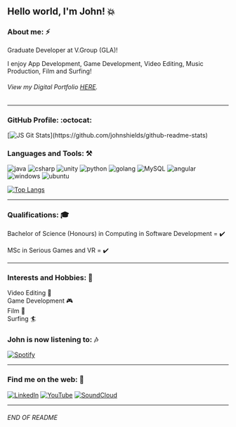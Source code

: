 ## Hello world, I'm John! :boom:

### About me: :zap:
Graduate Developer at V.Group (GLA)!

I enjoy App Development, Game Development, Video Editing, Music Production, Film and Surfing!

###### View my Digital Portfolio [HERE](https://johnshields.github.io/).
***

### GitHub Profile: :octocat:
[![JS Git Stats](https://github-stats-js.vercel.app/api?username=johnshields&include_all_commits=true&&hide=contribs,prs&&theme=tokyonight&show_icons=true&hide_border=true")](https://github.com/johnshields/github-readme-stats)

### Languages and Tools: :hammer_and_pick:
![java](https://img.shields.io/badge/Java-ED8B00?style=for-the-badge&logo=java&logoColor=white)
![csharp](https://img.shields.io/badge/C%23-239120?style=for-the-badge&logo=c-sharp&logoColor=white)
![unity](https://img.shields.io/badge/Unity-100000?style=for-the-badge&logo=unity&logoColor=white)
![python](https://img.shields.io/badge/Python-14354C?style=for-the-badge&logo=python&logoColor=white)
![golang](https://img.shields.io/badge/Go-00ADD8?style=for-the-badge&logo=go&logoColor=white)
![MySQL](https://img.shields.io/badge/MySQL-00000F?style=for-the-badge&logo=mysql&logoColor=white)
![angular](https://img.shields.io/badge/Angular-DD0031?style=for-the-badge&logo=angular&logoColor=white)
![windows](https://img.shields.io/badge/Windows-0078D6?style=for-the-badge&logo=windows&logoColor=white)
![ubuntu](https://img.shields.io/badge/Ubuntu-E95420?style=for-the-badge&logo=ubuntu&logoColor=white)


[![Top Langs](https://johnshields-github-stats.vercel.app/api/top-langs/?username=johnshields&langs_count=5&hide=javascript,html,ShaderLab,HLSL&&theme=tokyonight&show_icons=true&hide_border=true)](https://github.com/johnshields/github-readme-stats)

***

### Qualifications: :mortar_board:
Bachelor of Science (Honours) in Computing in Software Development = :heavy_check_mark:

MSc in Serious Games and VR = :heavy_check_mark:

***
### Interests and Hobbies: :runner:
Video Editing :vhs: <br>
Game Development :video_game: <br>
Film :movie_camera: <br>
Surfing 🏄

### John is now listening to: :notes:
[![Spotify](https://nova-github-player.vercel.app/api/spotify)](https://open.spotify.com/user/1157274179E)

***
### Find me on the web: :milky_way:
[![Linkedln](https://img.shields.io/badge/LinkedIn-0077B5?style=for-the-badge&logo=linkedin&logoColor=white)](https://www.linkedin.com/in/john-shields-551b86165/)
[![YouTube](https://img.shields.io/badge/YouTube-%23FF0000.svg?style=for-the-badge&logo=YouTube&logoColor=white)](https://www.youtube.com/channel/UCFbvhF5iwewNmKh_aWzpqTQ)
[![SoundCloud](https://img.shields.io/badge/sound%20cloud-FF5500?style=for-the-badge&logo=soundcloud&logoColor=white)](https://soundcloud.com/john-shields-music)

***

###### END OF README
